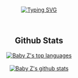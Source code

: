 <div align="center">
<BR>

[![Typing SVG](https://readme-typing-svg.demolab.com?font=Bebas+Neue&size=37&duration=3000&pause=1000&color=F70000FF&center=true&vCenter=true&width=500&height=60&lines=Salut+moi+c'est+Zavestraa;Developpeur+Fivem;Owner+for+%3A+discord.gg%2Fdevlabs)](https://git.io/typing-svg)
<tr>
<BR>
<h2 align="center">Github Stats</h2>
<div align="center">
  
[![Baby Z's top languages](https://github-readme-stats.vercel.app/api/top-langs/?username=moskow93&theme=discord_old_blurple)](https://github.com/moskow93)
  </BR>
  </BR>
[![Baby Z's github stats](https://github-readme-stats.vercel.app/api?username=moskow93&theme=discord_old_blurple)](https://github.com/moskow93)



</div>
